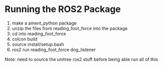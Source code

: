 # Running the ROS2 Package

1. make a ament_python package
2. unzip the files from reading_foot_force into the package
3. cd into reading_foot_force
4. colcon build
5. source install/setup.bash
6. ros2 run reading_foot_force dog_listener

Note: need to source the unitree ros2 stuff before being able run all of this
